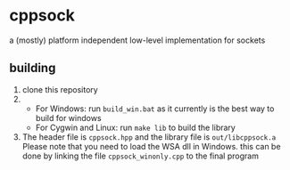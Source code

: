 # cppsock
a (mostly) platform independent low-level implementation for sockets

## building
1. clone this repository
2. * For Windows: run ``build_win.bat`` as it currently is the best way to build for windows
   * For Cygwin and Linux: run ``make lib`` to build the library
3. The header file is ``cppsock.hpp`` and the library file is ``out/libcppsock.a``
   Please note that you need to load the WSA dll in Windows. this can be done by linking the file ``cppsock_winonly.cpp`` to the final program
